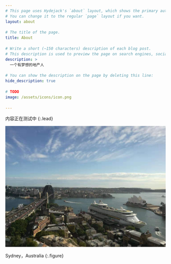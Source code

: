 ```yaml
---
# This page uses Hydejack's `about` layout, which shows the primary author's picture and about text at the top.
# You can change it to the regular `page` layout if you want.
layout: about

# The title of the page.
title: About

# Write a short (~150 characters) description of each blog post.
# This description is used to preview the page on search engines, social media, etc.
description: >
  一个有梦想的地产人

# You can show the description on the page by deleting this line:
hide_description: true

# TODO
image: /assets/icons/icon.png

---
```


内容正在测试中
{:.lead}

![Sydney](/assets/icons/icon.png)

Sydney，Australia
{:.figure}